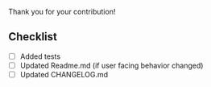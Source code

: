 Thank you for your contribution!

## Checklist
- [ ] Added tests
- [ ] Updated Readme.md (if user facing behavior changed)
- [ ] Updated CHANGELOG.md

